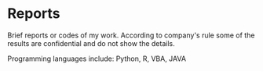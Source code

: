 # Reports

Brief reports or codes of my work.
According to company's rule some of the results are confidential and do not show the details.

Programming languages include:
Python, R, VBA, JAVA
